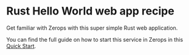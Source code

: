 # Rust Hello World web app recipe

Get familiar with Zerops with this super simple Rust web application.

You can find the full guide on how to start this service in Zerops in this [Quick Start](https://docs.zerops.io/rust/quickstart).
